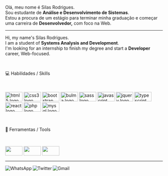 <div style="display: inline_block">
  <p align="left"> 
    Olá, meu nome é Silas Rodrigues.<br>
    Sou estudante de <strong>Análise e Desenvolvimento de Sistemas</strong>.<br>
    Estou a procura de um estágio para terminar minha graduação e começar uma carreira de <strong>Desenvolvedor,</strong> com foco na Web.<br>
  </p>

  <hr>

  <p align="left"> 
    Hi, my name's Silas Rodrigues.<br>
    I am a student of <strong>Systems Analysis and Development</strong>.<br>
    I'm looking for an internship to finish my degree and start a <strong>Developer</strong> career, Web-focused.<br>
  </p>
</div>

<div style="display: inline_block">
<br>
  <p align="left">
  💻 Habilidades / Skills
  </p>
  <br>
  <p align="left">
    <img src="https://cdn.jsdelivr.net/gh/devicons/devicon/icons/html5/html5-original.svg" height="30" width="55" alt="html5 logo" />
    <img src="https://cdn.jsdelivr.net/gh/devicons/devicon/icons/css3/css3-original.svg" height="30" width="55" alt="css3 logo" />
    <img src="https://cdn.jsdelivr.net/gh/devicons/devicon/icons/bootstrap/bootstrap-original.svg" height="30" width="55" alt="bootstrap logo" />
    <img src="https://cdn.jsdelivr.net/gh/devicons/devicon/icons/bulma/bulma-plain.svg" height="30" width="55" alt="bulma logo" />
    <img src="https://cdn.jsdelivr.net/gh/devicons/devicon/icons/sass/sass-original.svg" height="30" width="55" alt="sass logo"  />
    <img src="https://cdn.jsdelivr.net/gh/devicons/devicon/icons/javascript/javascript-original.svg" height="30" width="55" alt="javascript logo"  />
    <img src="https://cdn.jsdelivr.net/gh/devicons/devicon/icons/jquery/jquery-original.svg" height="30" width="55" alt="jquery logo"  />
    <img src="https://cdn.jsdelivr.net/gh/devicons/devicon/icons/typescript/typescript-original.svg" height="30" width="55" alt="typescript logo"  />
    <img src="https://cdn.jsdelivr.net/gh/devicons/devicon/icons/react/react-original.svg" height="30" width="55" alt="react logo"  />
    <img src="https://cdn.jsdelivr.net/gh/devicons/devicon/icons/php/php-original.svg" height="30" width="55" alt="php logo"  />
    <img src="https://cdn.jsdelivr.net/gh/devicons/devicon/icons/mysql/mysql-original.svg" height="30" width="55" alt="mysql logo"  />
  </p>
</div>

<div style="display: inline_block">
<br>
  <p align="left">
  🧰 Ferramentas / Tools
  </p>
  <br>
  <p align="left">
    <img src="https://cdn.jsdelivr.net/gh/devicons/devicon/icons/vscode/vscode-original.svg" height="30" width="55" />
    <img src="https://cdn.jsdelivr.net/gh/devicons/devicon/icons/figma/figma-original.svg" height="30" width="55" />
    <img src="https://cdn.jsdelivr.net/gh/devicons/devicon/icons/trello/trello-plain.svg" height="30" width="55" />
  </p>
</div>


<div style="display: inline_block">
<hr>
  <a href="https://api.whatsapp.com/send/?phone=5519986024827&text&app_absent=0" target="_blank">
    <img align="left" src="https://img.shields.io/badge/-Whats-1c1c1c?style=for-the-badge&logo=whatsapp&logoColor=white" alt="WhatsApp">
  </a>

  <a href="https://twitter.com/jinuye1/" target="_blank">
    <img align="left" src="https://img.shields.io/badge/-Twitter-1c1c1c?style=for-the-badge&logo=twitter&logoColor=white" alt="Twitter">
  </a>
  
  <a href="mailto:silasrodrigues.fatec@gmail.com?subject=Contato GitHub" target="_blank">
    <img align="left" src="https://img.shields.io/badge/-Gmail-1c1c1c?style=for-the-badge&logo=gmail&logoColor=white" alt="Gmail">
  </a>
</div>


